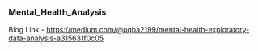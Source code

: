 ### Mental_Health_Analysis
Blog Link - https://medium.com/@uqba2199/mental-health-exploratory-data-analysis-a315631f0c05
